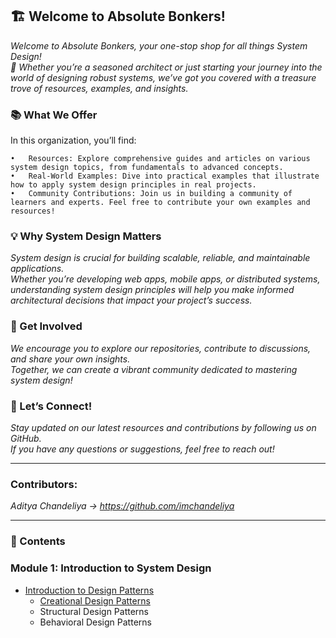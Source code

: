 ## 🏗️ Welcome to Absolute Bonkers!

*Welcome to Absolute Bonkers, your one-stop shop for all things System Design!<br/> 
🌟 Whether you’re a seasoned architect or just starting your journey into the world of designing robust systems, we’ve got you covered with a treasure trove of resources, examples, and insights.*


### 📚 What We Offer

In this organization, you’ll find:

	•	Resources: Explore comprehensive guides and articles on various system design topics, from fundamentals to advanced concepts.
	•	Real-World Examples: Dive into practical examples that illustrate how to apply system design principles in real projects.
	•	Community Contributions: Join us in building a community of learners and experts. Feel free to contribute your own examples and resources!

### 💡 Why System Design Matters

*System design is crucial for building scalable, reliable, and maintainable applications.<br/>
Whether you’re developing web apps, mobile apps, or distributed systems, understanding system design principles will help you make informed architectural decisions that impact your project’s success.*

### 🔗 Get Involved

*We encourage you to explore our repositories, contribute to discussions, and share your own insights.<br/>
Together, we can create a vibrant community dedicated to mastering system design!*


### 🚀 Let’s Connect!

*Stay updated on our latest resources and contributions by following us on GitHub.<br/>
If you have any questions or suggestions, feel free to reach out!*

--- 

### Contributors:
*Aditya Chandeliya -> https://github.com/imchandeliya*


___


### 🛒 Contents 

### Module 1: Introduction to System Design

- [Introduction to Design Patterns](/docs/intro-design-patterns.md)
	- [Creational Design Patterns](https://github.com/absolute-bonkers/design-patterns-creational/blob/main/README.md)
	- Structural Design Patterns
	- Behavioral Design Patterns
